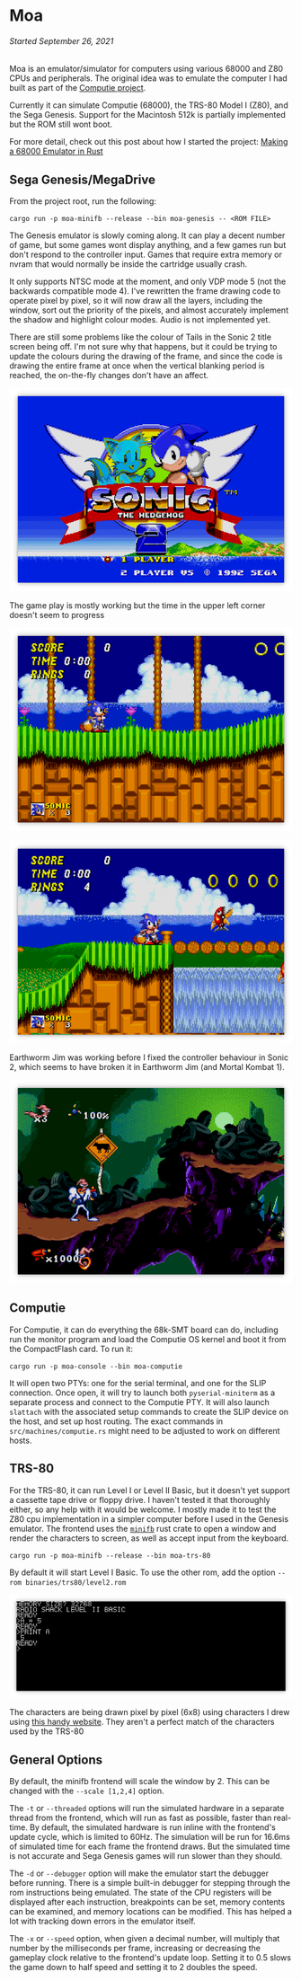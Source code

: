 
Moa
===

###### *Started September 26, 2021*

Moa is an emulator/simulator for computers using various 68000 and Z80 CPUs and
peripherals.  The original idea was to emulate the computer I had built as part
of the [Computie project](https://jabberwocky.ca/projects/computie/).

Currently it can simulate Computie (68000), the TRS-80 Model I (Z80), and the
Sega Genesis.  Support for the Macintosh 512k is partially implemented but the
ROM still wont boot.

For more detail, check out this post about how I started the project:
[Making a 68000 Emulator in Rust](https://jabberwocky.ca/posts/2021-11-making_an_emulator.html)


Sega Genesis/MegaDrive
----------------------

From the project root, run the following:
```
cargo run -p moa-minifb --release --bin moa-genesis -- <ROM FILE>
```

The Genesis emulator is slowly coming along.  It can play a decent number of
game, but some games wont display anything, and a few games run but don't
respond to the controller input.  Games that require extra memory or nvram that
would normally be inside the cartridge usually crash.

It only supports NTSC mode at the moment, and only VDP mode 5 (not the backwards
compatible mode 4).  I've rewritten the frame drawing code to operate pixel by
pixel, so it will now draw all the layers, including the window, sort out the
priority of the pixels, and almost accurately implement the shadow and highlight
colour modes.  Audio is not implemented yet.

There are still some problems like the colour of Tails in the Sonic 2 title
screen being off.  I'm not sure why that happens, but it could be trying to
update the colours during the drawing of the frame, and since the code is
drawing the entire frame at once when the vertical blanking period is reached,
the on-the-fly changes don't have an affect.

![alt text](images/sega-genesis-sonic2-title.png)

The game play is mostly working but the time in the upper left corner doesn't
seem to progress

![alt text](images/sega-genesis-sonic2-start.png)

![alt text](images/sega-genesis-sonic2-bridge.png)

Earthworm Jim was working before I fixed the controller behaviour in Sonic 2,
which seems to have broken it in Earthworm Jim (and Mortal Kombat 1).

![alt text](images/sega-genesis-earthworm-jim.png)


Computie
--------

For Computie, it can do everything the 68k-SMT board can do, including run the
monitor program and load the Computie OS kernel and boot it from the
CompactFlash card.  To run it:
```
cargo run -p moa-console --bin moa-computie
```
It will open two PTYs: one for the serial terminal, and one for the SLIP
connection.  Once open, it will try to launch both `pyserial-miniterm` as a
separate process and connect to the Computie PTY.  It will also launch
`slattach` with the associated setup commands to create the SLIP device on the
host, and set up host routing.  The exact commands in
`src/machines/computie.rs` might need to be adjusted to work on different
hosts.

TRS-80
------

For the TRS-80, it can run Level I or Level II Basic, but it doesn't yet
support a cassette tape drive or floppy drive.  I haven't tested it that
thoroughly either, so any help with it would be welcome.  I mostly made it to
test the Z80 cpu implementation in a simpler computer before I used in the
Genesis emulator.  The frontend uses the
[`minifb`](https://github.com/emoon/rust_minifb) rust crate to open a window
and render the characters to screen, as well as accept input from the keyboard.
```
cargo run -p moa-minifb --release --bin moa-trs-80
```
By default it will start Level I Basic.  To use the other rom, add the option
`--rom binaries/trs80/level2.rom`

![alt text](images/trs-80-level-ii-basic.png)

The characters are being drawn pixel by pixel (6x8) using characters I drew
using [this handy website](https://maxpromer.github.io/LCD-Character-Creator/).
They aren't a perfect match of the characters used by the TRS-80


General Options
---------------

By default, the minifb frontend will scale the window by 2.  This can be
changed with the `--scale [1,2,4]` option.

The `-t` or `--threaded` options will run the simulated hardware in a separate
thread from the frontend, which will run as fast as possible, faster than
real-time.   By default, the simulated hardware is run inline with the frontend's
update cycle, which is limited to 60Hz. The simulation will be run for 16.6ms of
simulated time for each frame the frontend draws.  But the simulated time is not
accurate and Sega Genesis games will run slower than they should.

The `-d` or `--debugger` option will make the emulator start the debugger
before running.  There is a simple built-in debugger for stepping through
the rom instructions being emulated.  The state of the CPU registers will
be displayed after each instruction, breakpoints can be set, memory contents
can be examined, and memory locations can be modified.  This has helped a lot
with tracking down errors in the emulator itself.

The `-x` or `--speed` option, when given a decimal number, will multiply that
number by the milliseconds per frame, increasing or decreasing the gameplay
clock relative to the frontend's update loop.  Setting it to 0.5 slows the game
down to half speed and setting it to 2 doubles the speed.

